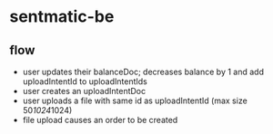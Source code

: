 # sentmatic-be

## flow

- user updates their balanceDoc; decreases balance by 1 and add uploadIntentId to uploadIntentIds
- user creates an uploadIntentDoc
- user uploads a file with same id as uploadIntentId (max size 50*1024*1024)
- file upload causes an order to be created

